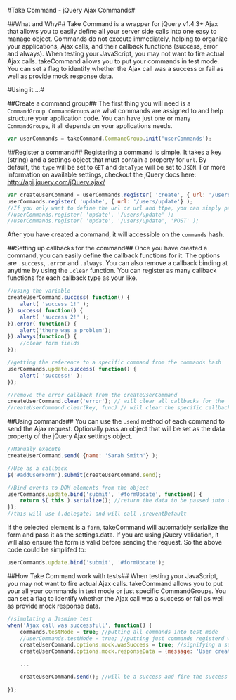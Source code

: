 #Take Command - jQuery Ajax Commands#

##What and Why##
Take Command is a wrapper for jQuery v1.4.3+ Ajax that allows you to easily define all your server side calls into one easy to manage object. Commands do not execute immediately, helping to organize your applications, Ajax calls, and their callback functions (success, error and always). When testing your JavaScript, you may not want to fire actual Ajax calls. takeCommand allows you to put your commands in test mode. You can set a flag to identify whether the Ajax call was a success or fail as well as provide mock response data.

#Using it ...#

##Create a command group##
The first thing you will need is a `CommandGroup`. `CommandGroup`s are what commands are assigned to and help structure your application code. You can have just one or many `CommandGroup`s, it all depends on your applications needs.

```javascript
var userCommands = takeCommand.CommandGroup.init('userCommands');
```

##Register a command##
Registering a command is simple. It takes a key (string) and a settings object that must contain a property for `url`. By default, the `type` will be set to `GET` and `dataType` will be set to `JSON`. For more information on available settings, checkout the jQuery docs here: http://api.jquery.com/jQuery.ajax/

```javascript
var createUserCommand = userCommands.register( 'create', { url: '/users/create' } ); //creating a variable
userCommands.register( 'update', { url: '/users/update'} );
//If you only want to define the url or url and ttpe, you can simply pass them as string literals as the second and third argument.
//userCommands.register( 'update', '/users/update' );
//userCommands.register( 'update', '/users/update', 'POST' );
```
After you have created a command, it will accessible on the `commands` hash.

##Setting up callbacks for the command##
Once you have created a command, you can easily define the callback functions for it. The options are `.success`, `.error` and `.always`. You can also remove a callback binding at anytime by using the `.clear` function. You can register as many callback functions for each callback type as your like.

```javascript
//using the variable
createUserCommand.success( function() {
    alert( 'success 1!' );
}).success( function() {
    alert( 'success 2!' );
}).error( function() {
    alert('there was a problem');
}).always(function() {
    //clear form fields
});

//getting the reference to a specific command from the commands hash
userCommands.update.success( function() {
    alert( 'success!' );
});

//remove the error callback from the createUserCommand
createUserCommand.clear('error'); // will clear all callbacks for the `error` key
//reateUserCommand.clear(key, func) // will clear the specific callback function
```

##Using commands##
You can use the `.send` method of each command to send the Ajax request. Optionally pass an object that will be set as the data property of the jQuery Ajax settings object.
```javascript
//Manualy execute
createUserCommand.send( {name: 'Sarah Smith'} );

//Use as a callback
$('#addUserForm').submit(createUserCommand.send);

//Bind events to DOM elements from the object
userCommands.update.bind('submit', '#formUpdate', function() {
    return $( this ).serialize(); //return the data to be passed into the Ajax call
});
//this will use (.delegate) and will call .preventDefault
```
If the selected element is a `form`, takeCommand will automaticly serialize the form and pass it as the settings.data. If you are using jQuery validation, it will also ensure the form is valid before sending the request. So the above code could be simplifed to:

```javascript
userCommands.update.bind('submit', '#formUpdate');
```

##How Take Command work with tests##
When testing your JavaScript, you may not want to fire actual Ajax calls. takeCommand allows you to put your all your commands in test mode or just specific CommandGroups. You can set a flag to identify whether the Ajax call was a success or fail as well as provide mock response data.
```javascript
//simulating a Jasmine test
when('Ajax call was successfull', function() {
	commands.testMode = true; //putting all commands into test mode
	//userCommands.testMode = true; //putting just commands registerd with userCommand in testMode
	createUserCommand.options.mock.wasSuccess = true; //signifying a successful Ajax request
	createUserCommand.options.mock.responseData = {message: 'User created successfully', userId: 7}; //the fake response data that would have come from the server

	...

	createUserCommand.send(); //will be a success and fire the success and always functions. It will also pass in the defined mock.responseData object to the callbacks
	
});
```